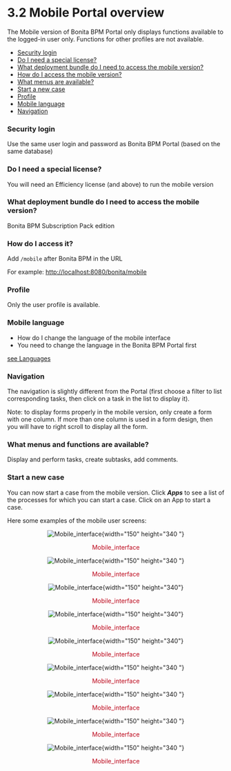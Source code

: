 
3.2 Mobile Portal overview
==========================

[]()
The Mobile version of Bonita BPM Portal only displays functions available to the logged-in user only. Functions for other profiles are not available.

-   [Security login](#security)
-   [Do I need a special license?](#license)
-   [What deployment bundle do I need to access the mobile version?](#deploybundle)
-   [How do I access the mobile version?](#access)
-   [What menus are available?](#menus)
-   [Start a new case](#startnewcase)
-   [Profile](#profile)
-   [Mobile language](#lang)
-   [Navigation](#nav)

<div id="security">

</div>

### Security login

Use the same user login and password as Bonita BPM Portal (based on the same database)

<div id="license">

</div>

### Do I need a special license?

You will need an Efficiency license (and above) to run the mobile version

<div id="deploybundle">

</div>

### What deployment bundle do I need to access the mobile version?

Bonita BPM Subscription Pack edition

<div id="access">

</div>

### How do I access it?

Add `/mobile` after Bonita BPM in the URL

For example: <http://localhost:8080/bonita/mobile>

<div id="profile">

</div>

### Profile

Only the user profile is available.

<div id="lang">

</div>

### Mobile language

-   How do I change the language of the mobile interface
-   You need to change the language in the Bonita BPM Portal first

[see Languages](/languages-1)
<div id="nav">

</div>

### Navigation

The navigation is slightly different from the Portal (first choose a filter to list corresponding tasks, then click on a task in the list to display it).

Note: to display forms properly in the mobile version, only create a form with one column. If more than one column is used in a form design, then you will have to right scroll to display all the form.

<div id="menus">

</div>

### What menus and functions are available?

Display and perform tasks, create subtasks, add comments.

<div id="startnewcase">

</div>

### Start a new case

You can now start a case from the mobile version. Click ***Apps*** to see a list of the processes for which you can start a case. Click on an App to start a case.

Here some examples of the mobile user screens:

<div style="text-align: center;">

![Mobile\_interface](images/images-6_0/mobile7.x_0.login.png "Mobile_interface"){width="150" height="340 "}
<div class="caption" style="clear: both">

<span style="display: block;color: #BC071B;text-align: center;margin-top: 10px">Mobile\_interface</span>

</div>

</div>

<div style="text-align: center;">

![Mobile\_interface](images/images-6_0/mobile7.x_1b.tasksapps.png "Mobile_interface"){width="150" height="340 "}
<div class="caption" style="clear: both">

<span style="display: block;color: #BC071B;text-align: center;margin-top: 10px">Mobile\_interface</span>

</div>

</div>

<div style="text-align: center;">

![Mobile\_interface](images/images-6_0/mobile7.x_2.available.png "Mobile_interface"){width="150" height="340"}
<div class="caption" style="clear: both">

<span style="display: block;color: #BC071B;text-align: center;margin-top: 10px">Mobile\_interface</span>

</div>

</div>

<div style="text-align: center;">

![Mobile\_interface](images/images-6_0/mobile7.x_3.todo.png "Mobile_interface"){width="150" height="340"}
<div class="caption" style="clear: both">

<span style="display: block;color: #BC071B;text-align: center;margin-top: 10px">Mobile\_interface</span>

</div>

</div>

<div style="text-align: center;">

![Mobile\_interface](images/images-6_0/mobile7.x_4.tasks.png "Mobile_interface"){width="150" height="340"}
<div class="caption" style="clear: both">

<span style="display: block;color: #BC071B;text-align: center;margin-top: 10px">Mobile\_interface</span>

</div>

</div>

<div style="text-align: center;">

![Mobile\_interface](images/images-6_0/mobile7.x_7.step1_comments.png "Mobile_interface"){width="150" height="340 "}
<div class="caption" style="clear: both">

<span style="display: block;color: #BC071B;text-align: center;margin-top: 10px">Mobile\_interface</span>

</div>

</div>

<div style="text-align: center;">

![Mobile\_interface](images/images-6_0/mobile7.x_8.step1_details.png "Mobile_interface"){width="150" height="340 "}
<div class="caption" style="clear: both">

<span style="display: block;color: #BC071B;text-align: center;margin-top: 10px">Mobile\_interface</span>

</div>

</div>

<div style="text-align: center;">

![Mobile\_interface](images/images-6_0/mobile7.x_9.step1_subtasks.png "Mobile_interface"){width="150" height="340 "}
<div class="caption" style="clear: both">

<span style="display: block;color: #BC071B;text-align: center;margin-top: 10px">Mobile\_interface</span>

</div>

</div>

<div style="text-align: center;">

![Mobile\_interface](images/images-6_0/mobile7.x_6.addsubtask2.png "Mobile_interface"){width="150" height="340 "}
<div class="caption" style="clear: both">

<span style="display: block;color: #BC071B;text-align: center;margin-top: 10px">Mobile\_interface</span>

</div>

</div>


